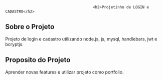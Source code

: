                                            <h2>Projetinho de LOGIN e CADASTRO</h2>



Sobre o Projeto
-------------------------------------------------------------------------------------------------
Projeto de login e cadastro utilizando node.js, js, mysql, handlebars, jwt e bcryptjs.


Proposito do Projeto
--------------------------------------------------------------------------------------------------
Aprender novas features e utilizar projeto como portfolio.

